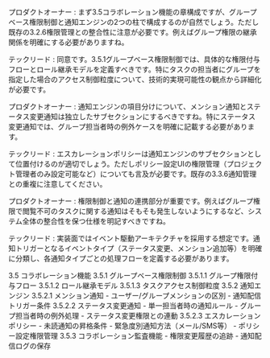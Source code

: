 <interaction>
プロダクトオーナー : まず3.5コラボレーション機能の章構成ですが、グループベース権限制御と通知エンジンの2つの柱で構成するのが自然でしょう。ただし既存の3.2.6権限管理との整合性に注意が必要です。例えばグループ権限の継承関係を明確にする必要がありますね。

テックリード : 同意です。3.5.1グループベース権限制御では、具体的な権限付与フローとロール継承モデルを定義すべきです。特にタスクの担当者にグループを指定した場合のアクセス制御粒度について、技術的実現可能性の観点から詳細化が必要です。

プロダクトオーナー : 通知エンジンの項目分けについて、メンション通知とステータス変更通知は独立したサブセクションにするべきですね。特にステータス変更通知では、グループ担当者時の例外ケースを明確に記載する必要があります。

テックリード : エスカレーションポリシーは通知エンジンのサブセクションとして位置付けるのが適切でしょう。ただしポリシー設定UIの権限管理（プロジェクト管理者のみ設定可能など）についても言及が必要です。既存の3.3.6通知管理との重複に注意してください。

プロダクトオーナー : 権限制御と通知の連携部分が重要です。例えばグループ権限で閲覧不可のタスクに関する通知はそもそも発生しないようにするなど、システム全体の整合性を保つ仕様を明記すべきですね。

テックリード : 実装面ではイベント駆動アーキテクチャを採用する想定です。通知トリガーとなるイベントタイプ（ステータス変更、メンション追加等）を明確に分類し、各通知タイプごとの処理フローを定義する必要があります。
</interaction>

<conclusion>
3.5 コラボレーション機能
    3.5.1 グループベース権限制御
        3.5.1.1 グループ権限付与フロー
        3.5.1.2 ロール継承モデル
        3.5.1.3 タスクアクセス制御粒度
    3.5.2 通知エンジン
        3.5.2.1 メンション通知
            - ユーザー/グループメンションの区別
            - 通知配信トリガー条件
        3.5.2.2 ステータス変更通知
            - 単一担当者時の通知ルール
            - グループ担当者時の例外処理
            - ステータス変更権限との連動
        3.5.2.3 エスカレーションポリシー
            - 未読通知の昇格条件
            - 緊急度別通知方法（メール/SMS等）
            - ポリシー設定権限管理
    3.5.3 コラボレーション監査機能
        - 権限変更履歴の追跡
        - 通知配信ログの保存
</conclusion>
